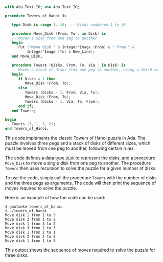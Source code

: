 ```ada
with Ada.Text_IO; use Ada.Text_IO;

procedure Towers_of_Hanoi is

   type Disk is range 1..10;  -- Disks numbered 1 to 10

   procedure Move_Disk (From, To : in Disk) is
   -- Moves a disk from one peg to another.
   begin
      Put ("Move disk " & Integer'Image (From) & " from " &
          Integer'Image (To) & New_Line);
   end Move_Disk;

   procedure Towers (Disks, From, To, Via : in Disk) is
   -- Moves a stack of disks from one peg to another, using a third as temporary storage.
   begin
      if Disks = 1 then
         Move_Disk (From, To);
      else
         Towers (Disks - 1, From, Via, To);
         Move_Disk (From, To);
         Towers (Disks - 1, Via, To, From);
      end if;
   end Towers;

begin
   Towers (3, 1, 3, 2);
end Towers_of_Hanoi;
```

This code implements the classic Towers of Hanoi puzzle in Ada. The puzzle involves three pegs and a stack of disks of different sizes, which must be moved from one peg to another, following certain rules.

The code defines a data type `Disk` to represent the disks, and a procedure `Move_Disk` to move a single disk from one peg to another. The procedure `Towers` then uses recursion to solve the puzzle for a given number of disks.

To use the code, simply call the procedure `Towers` with the number of disks and the three pegs as arguments. The code will then print the sequence of moves required to solve the puzzle.

Here is an example of how the code can be used:

```
$ gnatmake towers_of_hanoi
$ ./towers_of_hanoi
Move disk 1 from 1 to 3
Move disk 2 from 1 to 2
Move disk 1 from 3 to 2
Move disk 3 from 1 to 3
Move disk 1 from 2 to 1
Move disk 2 from 2 to 3
Move disk 1 from 1 to 3
```

This output shows the sequence of moves required to solve the puzzle for three disks.